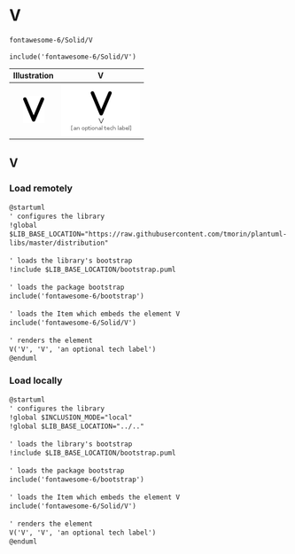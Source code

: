 # V


```text
fontawesome-6/Solid/V
```

```text
include('fontawesome-6/Solid/V')
```



| Illustration | V |
| :---: | :---: |
| ![illustration for Illustration](../../fontawesome-6/Solid/V.png) | ![illustration for V](../../fontawesome-6/Solid/V.Local.png) |




## V

### Load remotely
```plantuml
@startuml
' configures the library
!global $LIB_BASE_LOCATION="https://raw.githubusercontent.com/tmorin/plantuml-libs/master/distribution"

' loads the library's bootstrap
!include $LIB_BASE_LOCATION/bootstrap.puml

' loads the package bootstrap
include('fontawesome-6/bootstrap')

' loads the Item which embeds the element V
include('fontawesome-6/Solid/V')

' renders the element
V('V', 'V', 'an optional tech label')
@enduml
```

### Load locally
```plantuml
@startuml
' configures the library
!global $INCLUSION_MODE="local"
!global $LIB_BASE_LOCATION="../.."

' loads the library's bootstrap
!include $LIB_BASE_LOCATION/bootstrap.puml

' loads the package bootstrap
include('fontawesome-6/bootstrap')

' loads the Item which embeds the element V
include('fontawesome-6/Solid/V')

' renders the element
V('V', 'V', 'an optional tech label')
@enduml
```

